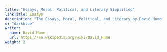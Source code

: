 ```yaml
---
title: "Essays, Moral, Political, and Literary Simplified"
linkTitle: Essays
description: "The Essays, Moral, Political, and Literary by David Hume is in three parts"
c: "darkblue"
writer:
  name: David Hume
  url: https://en.wikipedia.org/wiki/David_Hume
weight: 2
---
```

